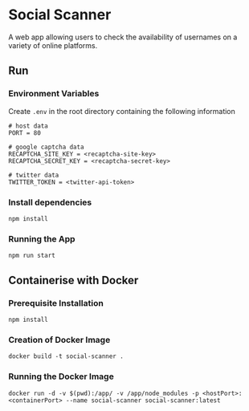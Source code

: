 # Social Scanner
 A web app allowing users to check the availability of usernames on a variety of online platforms.

## Run

### Environment Variables
Create `.env` in the root directory containing the following information
```
# host data
PORT = 80

# google captcha data
RECAPTCHA_SITE_KEY = <recaptcha-site-key>
RECAPTCHA_SECRET_KEY = <recaptcha-secret-key>

# twitter data
TWITTER_TOKEN = <twitter-api-token>
```

### Install dependencies

`npm install`

### Running the App


`npm run start`

## Containerise with Docker

### Prerequisite Installation
`npm install`

### Creation of Docker Image
`docker build -t social-scanner .`

### Running the Docker Image
`docker run -d -v $(pwd):/app/ -v /app/node_modules -p <hostPort>:<containerPort> --name social-scanner social-scanner:latest`
